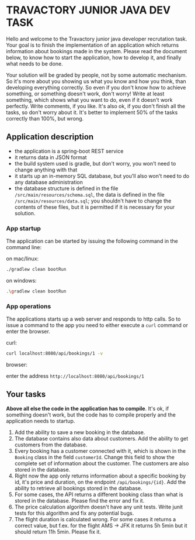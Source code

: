 # TRAVACTORY JUNIOR JAVA DEV TASK
Hello and welcome to the Travactory junior java developer recrutation task. Your goal is to finish the implementation of an application which returns information about bookings made in the system. Please read the document below, to know how to start the application, how to develop it, and finally what needs to be done.

Your solution will be graded by people, not by some automatic mechanism. So it's more about you showing us what you know and how you think, than developing everything correctly. So even if you don't know how to achieve something, or something doesn't work, don't worry! Write at least something, which shows what you want to do, even if it doesn't work perfectly. Write comments, if you like. It's also ok, if you don't finish all the tasks, so don't worry about it. It's better to implement 50% of the tasks correctly than 100%, but wrong.  

## Application description
- the application is a spring-boot REST service
- it returns data in JSON format
- the build system used is gradle, but don't worry, you won't need to change anything with that
- it starts up an in-memory SQL database, but you'll also won't need to do any database administration
- the database structure is defined in the file `/src/main/resources/schema.sql`, the data is defined in the file `/src/main/resources/data.sql`; you shouldn't have to change the contents of these files, but it is permitted if it is necessary for your solution.

### App startup
The application can be started by issuing the following command in the command line:

on mac/linux:
```bash 
./gradlew clean bootRun
``` 
on windows:
```bash
.\gradlew clean bootRun
```

### App operations
The applications starts up a web server and responds to http calls. So to issue a command to the app you need to either execute a `curl` command or enter the browser. 
 
curl:
```bash
curl localhost:8080/api/bookings/1 -v
```

browser:

enter the address `http://localhost:8080/api/bookings/1`

## Your tasks
**Above all else the code in the application has to compile**. It's ok, if something doesn't work, but the code has to compile properly and the application needs to startup.

 1. Add the ability to save a new booking in the database.
 1. The database contains also data about customers. Add the ability to get customers from the database.
 1. Every booking has a customer connected with it, which is shown in the `Booking` class in the field `customerId`. Change this field to show the complete set of information about the customer. The customers are also stored in the database.
 1. Right now the app only returns information about a specific booking by id, it's price and duration, on the endpoint `/api/bookings/{id}`. Add the ability to retrieve all bookings stored in the database.
 1. For some cases, the API returns a different booking class than what is stored in the database. Please find the error and fix it.
 1. The price calculation algorithm doesn't have any unit tests. Write junit tests for this algorithm and fix any potential bugs.
 1. The flight duration is calculated wrong. For some cases it returns a correct value, but f.ex. for the flight 
 AMS -> JFK it returns 5h 5min but it should return 11h 5min. Please fix it.
 